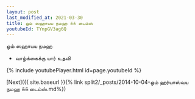 ```yaml
---
layout: post
last_modified_at: 2021-03-30
title: ஓம் ஸஹாயய நமஹ ௧௧ டைம்ஸ்
youtubeId: TYnpGV3ag6Q
---
```

 
 
 ஓம் ஸஹாயய நமஹ  
 
 -  வாழ்க்கைக்கு யார் உதவி 
 
  
 
  
 
 
 
 
 
 


{% include youtubePlayer.html id=page.youtubeId %}
 
[Next]({{ site.baseurl }}{% link  split2/_posts/2014-10-04-ஓம் ஹர்யாஸ்வய நமஹ ௧௧ டைம்ஸ்.md%})
 
